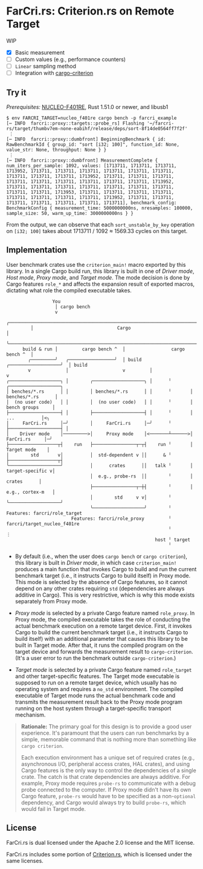 # FarCri.rs: Criterion.rs on Remote Target

WIP

- [x] Basic measurement
- [ ] Custom values (e.g., performance counters)
- [ ] `Linear` sampling method
- [ ] Integration with [cargo-criterion]

[cargo-criterion]: https://github.com/bheisler/cargo-criterion

## Try it

*Prerequisites:* [NUCLEO-F401RE], Rust 1.51.0 or newer, and libusb1

```
$ env FARCRI_TARGET=nucleo_f401re cargo bench -p farcri_example
[⋯ INFO  farcri::proxy::targets::probe_rs] Flashing '⋯/farcri-rs/target/thumbv7em-none-eabihf/release/deps/sort-8f14de0564ff7f2f'
 ⋮
[⋯ INFO  farcri::proxy::dumbfront] BeginningBenchmark { id: RawBenchmarkId { group_id: "sort [i32; 100]", function_id: None, value_str: None, throughput: None } }
 ⋮
[⋯ INFO  farcri::proxy::dumbfront] MeasurementComplete { num_iters_per_sample: 1092, values: [1713711, 1713711, 1713711, 1713952, 1713711, 1713711, 1713711, 1713711, 1713711, 1713711, 1713711, 1713711, 1713711, 1713952, 1713711, 1713711, 1713711, 1713711, 1713711, 1713711, 1713711, 1713711, 1713711, 1713952, 1713711, 1713711, 1713711, 1713711, 1713711, 1713711, 1713711, 1713711, 1713711, 1713953, 1713711, 1713711, 1713711, 1713711, 1713711, 1713711, 1713711, 1713711, 1713952, 1713711, 1713711, 1713711, 1713711, 1713711, 1713711, 1713711], benchmark_config: BenchmarkConfig { measurement_time: 5000000000ns, nresamples: 100000, sample_size: 50, warm_up_time: 3000000000ns } }
```

From the output, we can observe that each `sort_unstable_by_key` operation on `[i32; 100]` takes about 1713711 / 1092 ≈ 1569.33 cycles on this target.

[NUCLEO-F401RE]: https://www.st.com/en/evaluation-tools/nucleo-f401re.html

## Implementation

User benchmark crates use the `criterion_main!` macro exported by this library. In a single Cargo build run, this library is built in one of *Driver mode*, *Host mode*, *Proxy mode*, and *Target mode*. The mode decision is done by Cargo features `role_*` and affects the expansion result of exported macros, dictating what role the compiled executable takes.


                     You
                      │ cargo bench
                      v
             ╭──────────────────────────────────────────────────────────────────────┐
             │                               Cargo                                  │
             ╰──────────────────────────────────────────────────────────────────────╯
          build & run │         cargo bench ^  │                 cargo bench ^  │
            ╭─────────╯   ╭─────────────────╯  │ build   ╭───────────────────╯  │ build
            v             │                    v         │                      v
    ╭───────────────────╮ │        ╭───────────────────╮ │      ╵       ╭───────────────────╮
    │ benches/*.rs      │ │        │ benches/*.rs      │ │      ╵       │ benches/*.rs      │
    │  (no user code)   │ │        │  (no user code)   │ │      ╵       │  bench groups     │
    ├───────────────────┤ │        ├───────────────────┤ │      ╵       │      ...          │<╮
    │     FarCri.rs     │─╯        │     FarCri.rs     │─╯      ╵       ├───────────────────┤ │
    │    Driver mode    │─────────>│     Proxy mode    │<───────┴──────>│     FarCri.rs     │─╯
    ├──────────────────┬┤    run   ├────────────────┬─┬┤    run ╵       │    Target mode    │
    │        std       v│          │  std-dependent v ││      & ╵       ├──────────────────┬┤
    ╰───────────────────╯          │      crates      ││   talk ╵       │  target-specific v│
                                   │  e.g., probe-rs  ││        ╵       │       crates      │
                                   ├────────────────┬─┼┤        ╵       │  e.g., cortex-m   │
                                   │        std     v v│        ╵       ╰───────────────────╯
                                   ╰───────────────────╯        ╵     Features: farcri/role_target
                            Features: farcri/role_proxy         ╵               farcri/target_nucleo_f401re
                                                                ╵                    ⋮
                                                           host ╵ target
                                                                ╵

 - By default (i.e., when the user does `cargo bench` or `cargo criterion`), this library is built in *Driver mode*, in which case `criterion_main!` produces a main function that invokes Cargo to build and run the current benchmark target (i.e., it instructs Cargo to build itself) in Proxy mode. This mode is selected by the absence of Cargo features, so it cannot depend on any other crates requiring `std` (dependencies are always additive in Cargo). This is very restrictive, which is why this mode exists separately from Proxy mode.

 - *Proxy mode* is selected by a private Cargo feature named `role_proxy`. In Proxy mode, the compiled executable takes the role of conducting the actual benchmark execution on a remote target device. First, it invokes Cargo to build the current benchmark target (i.e., it instructs Cargo to build itself) with an additional parameter that causes this library to be built in Target mode. After that, it runs the compiled program on the target device and forwards the measurement result to `cargo-criterion`. (It's a user error to run the benchmark outside `cargo-criterion`.)

 - *Target mode* is selected by a private Cargo feature named `role_target` and other target-specific features. The Target mode executable is supposed to run on a remote target device, which usually has no operating system and requires a `no_std` environment. The compiled executable of Target mode runs the actual benchmark code and transmits the measurement result back to the Proxy mode program running on the host system through a target-specific transport mechanism.

> **Rationale:** The primary goal for this design is to provide a good user experience. It's paramount that the users can run benchmarks by a simple, memorable command that is nothing more than something like `cargo criterion`.
>
> Each execution environment has a unique set of required crates (e.g., asynchronous I/O, peripheral access crates, HAL crates), and using Cargo features is the only way to control the dependencies of a single crate. The catch is that crate dependencies are always additive. For example, Proxy mode requires `probe-rs` to communicate with a debug probe connected to the computer. If Proxy mode didn't have its own Cargo feature, `probe-rs` would have to be specified as a non-`optional` dependency, and Cargo would always try to build `probe-rs`, which would fail in Target mode.

## License

FarCri.<span></span>rs is dual licensed under the Apache 2.0 license and the MIT license.

FarCri.<span></span>rs includes some portion of [Criterion.rs], which is licensed under the same licenses.

[Criterion.rs]: https://github.com/bheisler/criterion.rs
